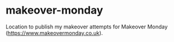 # makeover-monday
Location to publish my makeover attempts for Makeover Monday (https://www.makeovermonday.co.uk).
